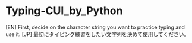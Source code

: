 # Typing-CUI_by_Python
[EN]
First, decide on the character string you want to practice typing and use it.
[JP]
最初にタイピング練習をしたい文字列を決めて使用してください。
